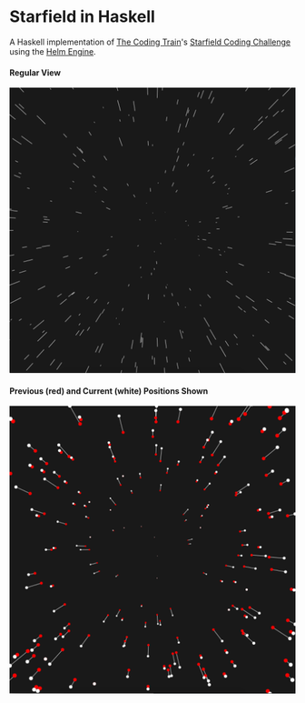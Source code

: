# Starfield in Haskell
A Haskell implementation of [The Coding Train](https://thecodingtrain.com)'s [Starfield Coding Challenge](http://thecodingtrain.com/CodingChallenges/001-starfield.html) using the [Helm Engine](http://helm-engine.org).

#### Regular View
![Travelling through the starfield](images/starfield.png)

#### Previous (red) and Current (white) Positions Shown
![Previous and current positions shown](images/prevAndCurrentPosShown.png)